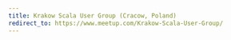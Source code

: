 ```yaml
---
title: Krakow Scala User Group (Cracow, Poland)
redirect_to: https://www.meetup.com/Krakow-Scala-User-Group/
---
```

